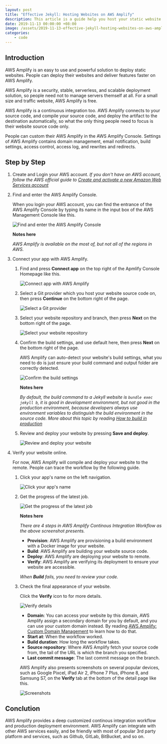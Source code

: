 ```yaml
---
layout: post
title: "Effective Jekyll: Hosting Websites on AWS Amplify"
description: This article is a guide help you host your static website on AWS Amplify
date: 2019-11-13 00:00:00 +08:00
image: /assets/2019-11-13-effective-jekyll-hosting-websites-on-aws-amplify/banner.jpg
categories:
    - code
---
```


## Introduction

AWS Amplify is an easy to use and powerful solution to deploy static websites. People can deploy their websites and deliver features faster on AWS Amplify.

AWS Amplify is a security, stable, serverless, and scalable deployment solution, so people need not to manage servers themself at all. For a small size and traffic website, AWS Amplify is free.

AWS Amplify is a continuous integration too. AWS Amplify connects to your source code, and compile your source code, and deploy the artifact to the destination automatically, so what the only thing people need to focus is their website source code only.

People can custom their AWS Amplify in the AWS Amplify Console. Settings of AWS Amplify contains domain management, email notification, build settings, access control, access log, and rewrites and redirects.

## Step by Step

1. Create and Login your AWS account. *If you don't have an AWS account, follow the AWS official guide to [Create and activate a new Amazon Web Services account](https://aws.amazon.com/premiumsupport/knowledge-center/create-and-activate-aws-account/?nc1=h_ls)*

2. Find and enter the AWS Amplify Console.

    When you login your AWS account, you can find the entrance of the AWS Amplify Console by typing its name in the input box of the AWS Management Console like this.

    ![Find and enter the AWS Amplify Console](/assets/2019-11-13-effective-jekyll-hosting-websites-on-aws-amplify/step-2.jpg)

    **Notes here**

    *AWS Amplify is available on the most of, but not all of the regions in AWS.*

3. Connect your app with AWS Amplify.

    1. Find and press **Connect app** on the top right of the Apmlify Console Homepage like this.

        ![Connect app with AWS Amplify](/assets/2019-11-13-effective-jekyll-hosting-websites-on-aws-amplify/step-3-1.jpg)

    2. Select a Git provider which you host your website source code on, then press **Continue** on the bottom right of the page.

        ![Select a Git provider](/assets/2019-11-13-effective-jekyll-hosting-websites-on-aws-amplify/step-3-2.jpg)

    3. Select your website repository and branch, then press **Next** on the bottom right of the page.

        ![Select your website repository](/assets/2019-11-13-effective-jekyll-hosting-websites-on-aws-amplify/step-3-3.jpg)

    4. Confirm the build settings, and use default here, then press **Next** on the bottom right of the page.

        AWS Amplify can auto-detect your website's build settings, what you need to do is just ensure your build command and output folder are correctly detected.

        ![Confirm the build settings](/assets/2019-11-13-effective-jekyll-hosting-websites-on-aws-amplify/step-3-4.jpg)

        **Notes here**

        *By default, the build command to a Jekyll website is `bundle exec jekyll b`, it is good in development environment, but not good in the production environment, because developers always use environment variables to distinguish the build environment in the source code. More about this topic by reading [How to build in production](/tips-aws-amplify-settings-static-website#build-in-production)*

    5. Review and deploy your website by pressing **Save and deploy**.

        ![Review and deploy your website](/assets/2019-11-13-effective-jekyll-hosting-websites-on-aws-amplify/step-3-5.jpg)

4. Verify your website online.

    For now, AWS Amplify will compile and deploy your website to the remote. People can trace the workflow by the following guide.

    1. Click your app's name on the left navigation.

        ![Click your app's name](/assets/2019-11-13-effective-jekyll-hosting-websites-on-aws-amplify/step-4-1.jpg)

    2. Get the progress of the latest job.

        ![Get the progress of the latest job](/assets/2019-11-13-effective-jekyll-hosting-websites-on-aws-amplify/step-4-2.jpg)

        **Notes here**

        *There are 4 steps in AWS Amplify Continous Integration Workflow as the above screenshot presents.*

        * **Provision**: AWS Amplify are provisioning a build environment with a Docker image for your website.
        * **Build**: AWS Amplify are building your website source code.
        * **Deploy**: AWS Amplify are deploying your website to remote.
        * **Verify**: AWS Amplify are verifying its deployment to ensure your website are accessible.

        *When **Build** fails, you need to review your code.*

    3. Check the final appearance of your website.

        Click the **Verify** icon to for more details.

        ![Verify details](/assets/2019-11-13-effective-jekyll-hosting-websites-on-aws-amplify/step-4-3-1.jpg)

        * **Domain**: You can access your website by this domain, AWS Amplify assign a secondary domain for you by default, and you can use your custom domain instead. By reading [AWS Amplify: Custom Domain Management](/aws-amplify-custom-domain-management) to learn how to do that.
        * **Start at**: When the workflow worked.
        * **Build duration**: How long the workflow takes.
        * **Source repository**: Where AWS Amplify fetch your source code from, the tail of the URL is which the branch you specified.
        * **Last commit message**: The last commit message on the branch.

        AWS Amplify also presents screenshots on several popular devices, such as Google Pixcel, iPad Air 2, iPhone 7 Plus, iPhone 8, and Samsung S7, on the **Verify** tab at the bottom of the detail page like this.

        ![Screenshots](/assets/2019-11-13-effective-jekyll-hosting-websites-on-aws-amplify/step-4-3-1.jpg)

## Conclution

AWS Amplify provides a deep customized continous integration workflow and production deployment environment. AWS Amplify can integrate with other AWS services easily, and be friendly with most of popular 3rd party platform and services, such as Github, GitLab, BitBucket, and so on.
